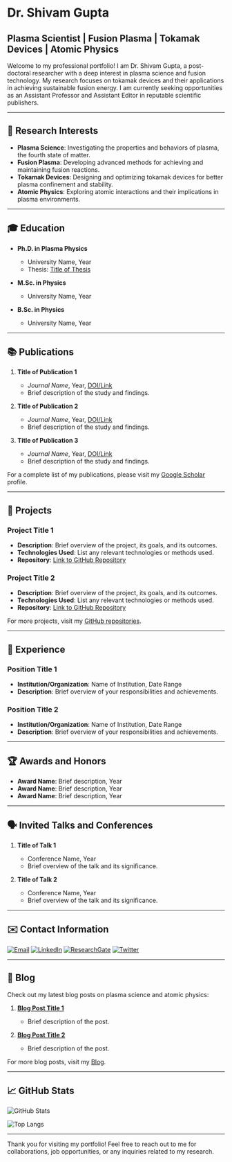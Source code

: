 # Dr. Shivam Gupta

## Plasma Scientist | Fusion Plasma | Tokamak Devices | Atomic Physics

Welcome to my professional portfolio! I am Dr. Shivam Gupta, a post-doctoral researcher with a deep interest in plasma science and fusion technology. My research focuses on tokamak devices and their applications in achieving sustainable fusion energy. I am currently seeking opportunities as an Assistant Professor and Assistant Editor in reputable scientific publishers.

---

## 🧪 Research Interests

- **Plasma Science**: Investigating the properties and behaviors of plasma, the fourth state of matter.
- **Fusion Plasma**: Developing advanced methods for achieving and maintaining fusion reactions.
- **Tokamak Devices**: Designing and optimizing tokamak devices for better plasma confinement and stability.
- **Atomic Physics**: Exploring atomic interactions and their implications in plasma environments.

---

## 🎓 Education

- **Ph.D. in Plasma Physics**
  - University Name, Year
  - Thesis: [Title of Thesis](#)

- **M.Sc. in Physics**
  - University Name, Year

- **B.Sc. in Physics**
  - University Name, Year

---

## 📚 Publications

1. **Title of Publication 1**
   - _Journal Name_, Year, [DOI/Link](#)
   - Brief description of the study and findings.

2. **Title of Publication 2**
   - _Journal Name_, Year, [DOI/Link](#)
   - Brief description of the study and findings.

3. **Title of Publication 3**
   - _Journal Name_, Year, [DOI/Link](#)
   - Brief description of the study and findings.

For a complete list of my publications, please visit my [Google Scholar](#) profile.

---

## 🔬 Projects

### Project Title 1
- **Description**: Brief overview of the project, its goals, and its outcomes.
- **Technologies Used**: List any relevant technologies or methods used.
- **Repository**: [Link to GitHub Repository](#)

### Project Title 2
- **Description**: Brief overview of the project, its goals, and its outcomes.
- **Technologies Used**: List any relevant technologies or methods used.
- **Repository**: [Link to GitHub Repository](#)

For more projects, visit my [GitHub repositories](#).

---

## 💼 Experience

### Position Title 1
- **Institution/Organization**: Name of Institution, Date Range
- **Description**: Brief overview of your responsibilities and achievements.

### Position Title 2
- **Institution/Organization**: Name of Institution, Date Range
- **Description**: Brief overview of your responsibilities and achievements.

---

## 🏆 Awards and Honors

- **Award Name**: Brief description, Year
- **Award Name**: Brief description, Year
- **Award Name**: Brief description, Year

---

## 🗣️ Invited Talks and Conferences

1. **Title of Talk 1**
   - Conference Name, Year
   - Brief overview of the talk and its significance.

2. **Title of Talk 2**
   - Conference Name, Year
   - Brief overview of the talk and its significance.

---

## ✉️ Contact Information

[![Email](https://img.shields.io/badge/Email-shivam.gupta@example.com-blue)](mailto:shivam.gupta@example.com)
[![LinkedIn](https://img.shields.io/badge/LinkedIn-Profile-blue)](#)
[![ResearchGate](https://img.shields.io/badge/ResearchGate-Profile-green)](#)
[![Twitter](https://img.shields.io/badge/Twitter-Handle-blue)](#)

---

## 📝 Blog

Check out my latest blog posts on plasma science and atomic physics:

1. **[Blog Post Title 1](#)**
   - Brief description of the post.

2. **[Blog Post Title 2](#)**
   - Brief description of the post.

For more blog posts, visit my [Blog](#).

---

## 📈 GitHub Stats

![GitHub Stats](https://github-readme-stats.vercel.app/api?username=yourusername&show_icons=true&theme=radical)

![Top Langs](https://github-readme-stats.vercel.app/api/top-langs/?username=yourusername&layout=compact&theme=radical)

---

Thank you for visiting my portfolio! Feel free to reach out to me for collaborations, job opportunities, or any inquiries related to my research.
